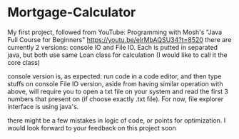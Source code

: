 # Mortgage-Calculator
My first project, followed from YouTube: Programming with Mosh's "Java Full Course for Beginners" https://youtu.be/eIrMbAQSU34?t=8520
there are currently 2 versions: console IO and File IO. Each is putted in separated java, but both use same Loan class for calculation (I would like to call it the core class)

console version is, as expected: run code in a code editor, and then type stuffs on console
File IO version, aside from having similar operation with above,  will require you to open a txt file on your system and 
read the first 3 numbers that present on  (if choose exactly .txt file). For now, file explorer interface is using java's.

there might be a few mistakes in logic of code, or points for optimization. I would look forward to your feedback on this project soon
